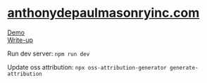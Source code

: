 # [anthonydepaulmasonryinc.com](https://anthonydepaulmasonryinc.com)

[Demo](https://anthonydepaulmasonryinc.adepaul.dev)  
[Write-up](https://adepaul.dev/projects/anthonydepaulmasonryinc.com)

Run dev server: `npm run dev`

Update oss attribution: `npx oss-attribution-generator generate-attribution`
